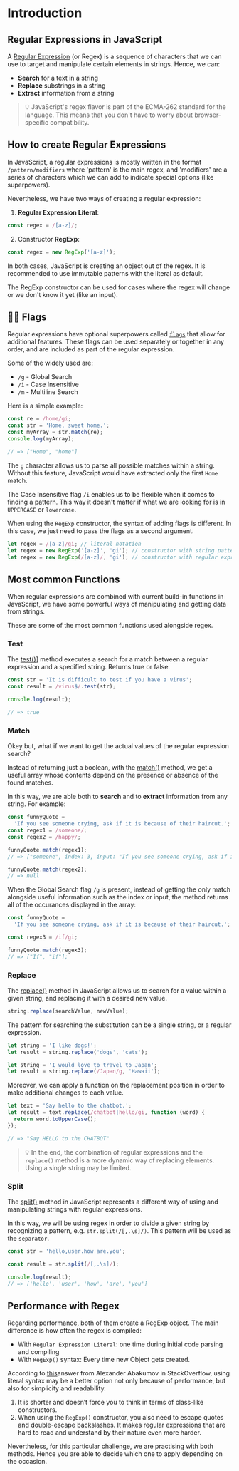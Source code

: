 # Introduction

## Regular Expressions in JavaScript

A [Regular Expression][mdn-regular-expressions] (or Regex) is a sequence of characters that we can use to target and manipulate certain elements in strings. Hence, we can:

- **Search** for a text in a string
- **Replace** substrings in a string
- **Extract** information from a string

> 💡 JavaScript's regex flavor is part of the ECMA-262 standard for the language. This means that you don't have to worry about browser-specific compatibility.

## How to create Regular Expressions

In JavaScript, a regular expressions is mostly written in the format `/pattern/modifiers` where 'pattern' is the main regex, and 'modifiers' are a series of characters which we can add to indicate special options (like superpowers).

Nevertheless, we have two ways of creating a regular expression:

1. **Regular Expression Literal**:

```javascript
const regex = /[a-z]/;
```

2. Constructor **RegExp**:

```javascript
const regex = new RegExp('[a-z]');
```

In both cases, JavaScript is creating an object out of the regex. It is recommended to use immutable patterns with the literal as default.

The RegExp constructor can be used for cases where the regex will change or we don't know it yet (like an input).

## 🏴‍☠️ Flags

Regular expressions have optional superpowers called [`flags`][mdn-flags] that allow for additional features. These flags can be used separately or together in any order, and are included as part of the regular expression.

Some of the widely used are:

- `/g` - Global Search
- `/i` - Case Insensitive
- `/m` - Multiline Search

Here is a simple example:

```javascript
const re = /home/gi;
const str = 'Home, sweet home.';
const myArray = str.match(re);
console.log(myArray);

// => ["Home", "home"]
```

The `g` character allows us to parse all possible matches within a string. Without this feature, JavaScript would have extracted only the first `Home` match.

The Case Insensitive flag `/i` enables us to be flexible when it comes to finding a pattern. This way it doesn't matter if what we are looking for is in `UPPERCASE` or `lowercase`.

When using the `RegExp` constructor, the syntax of adding flags is different. In this case, we just need to pass the flags as a second argument.

```javascript
let regex = /[a-z]/gi; // literal notation
let regex = new RegExp('[a-z]', 'gi'); // constructor with string pattern as first argument
let regex = new RegExp(/[a-z]/, 'gi'); // constructor with regular expression literal as first argument (Starting with ECMAScript 6)
```

## Most common Functions

When regular expressions are combined with current build-in functions in JavaScript, we have some powerful ways of manipulating and getting data from strings.

These are some of the most common functions used alongside regex.

### Test

The [test()][mdn-regex-test]] method executes a search for a match between a regular expression and a specified string. Returns true or false.

```javascript
const str = 'It is difficult to test if you have a virus';
const result = /virus$/.test(str);

console.log(result);

// => true
```

### Match

Okey but, what if we want to get the actual values of the regular expression search?

Instead of returning just a boolean, with the [match()][mdn-regex-match] method, we get a useful array whose contents depend on the presence or absence of the found matches.

In this way, we are able both to **search** and to **extract** information from any string. For example:

```javascript
const funnyQuote =
  'If you see someone crying, ask if it is because of their haircut.';
const regex1 = /someone/;
const regex2 = /happy/;

funnyQuote.match(regex1);
// => ["someone", index: 3, input: "If you see someone crying, ask if it is because of their haircut.", groups: undefined]

funnyQuote.match(regex2);
// => null
```

When the Global Search flag `/g` is present, instead of getting the only match alongside useful information such as the index or input, the method returns all of the occurances displayed in the array:

```javascript
const funnyQuote =
  'If you see someone crying, ask if it is because of their haircut.';

const regex3 = /if/gi;

funnyQuote.match(regex3);
// => ["If", "if"];
```

### Replace

The [replace()][mdn-regex-replace] method in JavaScript allows us to search for a value within a given string, and replacing it with a desired new value.

```javascript
string.replace(searchValue, newValue);
```

The pattern for searching the substitution can be a single string, or a regular expression.

```javascript
let string = 'I like dogs!';
let result = string.replace('dogs', 'cats');

let string = 'I would love to travel to Japan';
let result = string.replace(/Japan/g, 'Hawaii');
```

Moreover, we can apply a function on the replacement position in order to make additional changes to each value.

```javascript
let text = 'Say hello to the chatbot.';
let result = text.replace(/chatbot|hello/gi, function (word) {
  return word.toUpperCase();
});

// => "Say HELLO to the CHATBOT"
```

> 💡 In the end, the combination of regular expressions and the `replace()` method is a more dynamic way of replacing elements. Using a single string may be limited.

### Split

The [split()][mdn-regex-split] method in JavaScript represents a different way of using and manipulating strings with regular expressions.

In this way, we will be using regex in order to divide a given string by recognizing a pattern, e.g. `str.split(/[,.\s]/)`. This pattern will be used as the `separator`.

```javascript
const str = 'hello,user.how are.you';

const result = str.split(/[,.\s]/);

console.log(result);
// => ['hello', 'user', 'how', 'are', 'you']
```

## Performance with Regex

Regarding performance, both of them create a RegExp object. The main difference is how often the regex is compiled:

- With `Regular Expression Literal`: one time during initial code parsing and compiling
- With `RegExp()` syntax: Every time new Object gets created.

According to [this](https://stackoverflow.com/a/32523333)answer from Alexander Abakumov in StackOverflow, using literal syntax may be a better option not only because of performance, but also for simplicity and readability.

1. It is shorter and doesn’t force you to think in terms of class-like constructors.
2. When using the `RegExp()` constructor, you also need to escape quotes and double-escape backslashes. It makes regular expressions that are hard to read and understand by their nature even more harder.

Nevertheless, for this particular challenge, we are practising with both methods. Hence you are able to decide which one to apply depending on the occasion.

[using-regular-expressions-in-javascript]: https://www.regular-expressions.info/javascript.html
[mdn-regex-cheatsheet]: https://developer.mozilla.org/en-US/docs/Web/JavaScript/Guide/Regular_Expressions/Cheatsheet
[mdn-regular-expressions]: https://developer.mozilla.org/en-US/docs/Web/JavaScript/Guide/Regular_Expressions
[mdn-common-functions]: https://developer.mozilla.org/en-US/docs/Web/JavaScript/Guide/Regular_Expressions#using_regular_expressions_in_javascript
[mdn-flags]: https://developer.mozilla.org/en-US/docs/Web/JavaScript/Guide/Regular_Expressions#advanced_searching_with_flags
[mdn-regex-test]: https://developer.mozilla.org/en-US/docs/Web/JavaScript/Reference/Global_Objects/RegExp/test
[mdn-regex-match]: https://developer.mozilla.org/en-US/docs/Web/JavaScript/Reference/Global_Objects/String/match
[mdn-regex-replace]: https://developer.mozilla.org/en-US/docs/Web/JavaScript/Reference/Global_Objects/String/replace
[mdn-regex-split]: https://developer.mozilla.org/en-US/docs/Web/JavaScript/Reference/Global_Objects/String/split
[demystifying-regular-expressions-with-javascript]: https://livecodestream.dev/post/demystifying-regular-expressions-with-javascript/
[how-to-use-the-js-replace-method-on-a-string]: https://www.freecodecamp.org/news/javascript-regex-match-example-how-to-use-the-js-replace-method-on-a-string/
